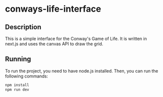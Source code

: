 # conways-life-interface

## Description

This is a simple interface for the Conway's Game of Life. It is written in next.js and uses the canvas API to draw the
grid.

## Running

To run the project, you need to have node.js installed. Then, you can run the following commands:

```bash
npm install
npm run dev
```